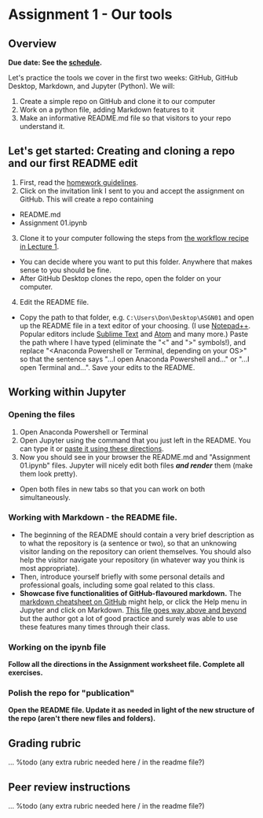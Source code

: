# Assignment 1 - Our tools

## Overview 

**Due date: See the [schedule](https://ledatascifi.github.io/#schedule).**

Let's practice the tools we cover in the first two weeks: GitHub, GitHub Desktop, Markdown, and Jupyter (Python). We will:

1. Create a simple repo on GitHub and clone it to our computer
2. Work on a python file, adding Markdown features to it
3. Make an informative README.md file so that visitors to your repo understand it.

## Let's get started: Creating and cloning a repo and our first README edit

1. First, read the [homework guidelines](guidelines-asgn.html).
2. Click on the invitation link I sent to you and accept the assignment on GitHub. This will create a repo containing 
  - README.md
  - Assignment 01.ipynb
3. Clone it to your computer following the steps from [the workflow recipe in Lecture 1](https://ledatascifi.github.io/lectures-spr2020/01/01_Motivation_and_Getting_Started.html#***-THE-WORKFLOW-RECIPE--***).
  - You can decide where you want to put this folder. Anywhere that makes sense to you should be fine.
  - After GitHub Desktop clones the repo, open the folder on your computer.
4. Edit the README file.  
  - Copy the path to that folder, e.g. `C:\Users\Don\Desktop\ASGN01` and open up the README file in a text editor of your choosing. (I use [Notepad++](https://notepad-plus-plus.org/). Popular editors include [Sublime Text](http://www.sublimetext.com/) and [Atom](https://atom.io/) and many more.) Paste the path where I have typed <path> (eliminate the "<" and ">" symbols!), and replace "<Anaconda Powershell or Terminal, depending on your OS>" so that the sentence says "...I open Anaconda Powershell and..." or "...I open Terminal and...". Save your edits to the README.
  
## Working within Jupyter

### Opening the files

1. Open Anaconda Powershell or Terminal
2. Open Jupyter using the command that you just left in the README. You can type it or [paste it using these directions](https://ledatascifi.github.io/lectures-spr2020/01/02_Jupyter_Basics.html#Before-next-class).
3. Now you should see in your browser the README.md and "Assignment 01.ipynb" files. Jupyter will nicely edit both files _**and render**_ them (make them look pretty).
  - Open both files in new tabs so that you can work on both simultaneously.

### Working with Markdown - the README file. 

- The beginning of the README should contain a very brief description as to what the repository is (a sentence or two), so that an unknowing visitor landing on the repository can orient themselves. You should also help the visitor navigate your repository (in whatever way you think is most appropriate).
- Then, introduce yourself briefly with some personal details and professional goals, including some goal related to this class. 
- **Showcase five functionalities of GitHub-flavoured markdown.** The [markdown cheatsheet on GitHub](https://guides.github.com/pdfs/markdown-cheatsheet-online.pdf) might help, or click the Help menu in Jupyter and click on Markdown. [This file goes way above and beyond](https://github.com/STAT545-UBC/STAT545-home/blob/master/content/evaluation/hw01/sample_readme.md) but the author got a lot of good practice and surely was able to use these features many times through their class. 

### Working on the ipynb file

**Follow all the directions in the Assignment worksheet file. Complete all exercises.**

### Polish the repo for "publication"

**Open the README file. Update it as needed in light of the new structure of the repo (aren't there new files and folders).**

## Grading rubric

... %todo (any extra rubric needed here / in the readme file?)

## Peer review instructions

... %todo (any extra rubric needed here / in the readme file?)
